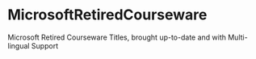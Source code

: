 # MicrosoftRetiredCourseware
Microsoft Retired Courseware Titles, brought up-to-date and with Multi-lingual Support
